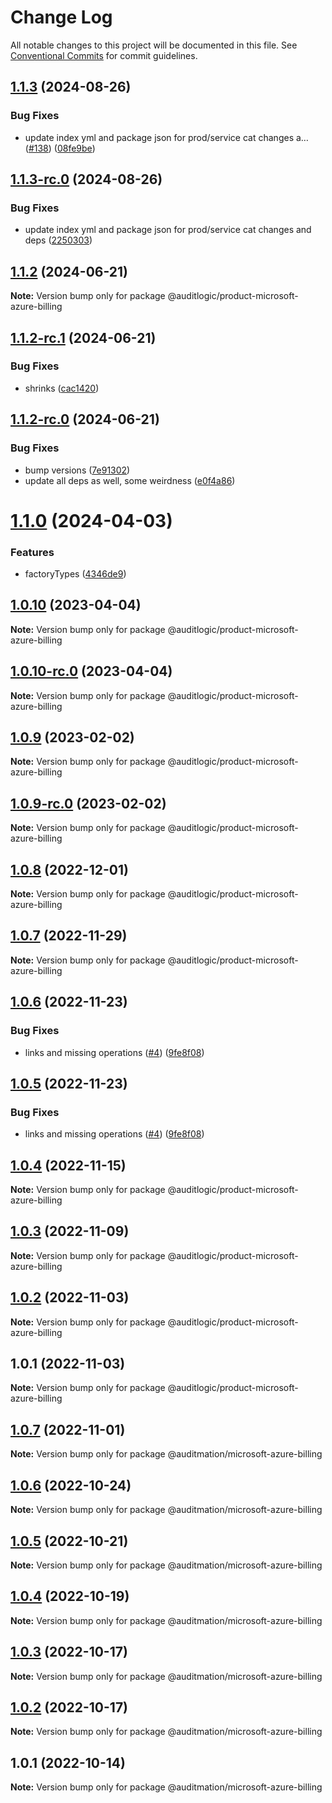 # Change Log

All notable changes to this project will be documented in this file.
See [Conventional Commits](https://conventionalcommits.org) for commit guidelines.

## [1.1.3](https://github.com/auditlogic/product/compare/@auditlogic/product-microsoft-azure-billing@1.1.2...@auditlogic/product-microsoft-azure-billing@1.1.3) (2024-08-26)


### Bug Fixes

* update index yml and package json for prod/service cat changes a… ([#138](https://github.com/auditlogic/product/issues/138)) ([08fe9be](https://github.com/auditlogic/product/commit/08fe9beb1c8457462a19bc69caa02e6212d97e1a))





## [1.1.3-rc.0](https://github.com/auditlogic/product/compare/@auditlogic/product-microsoft-azure-billing@1.1.2...@auditlogic/product-microsoft-azure-billing@1.1.3-rc.0) (2024-08-26)


### Bug Fixes

* update index yml and package json for prod/service cat changes and deps ([2250303](https://github.com/auditlogic/product/commit/225030363a363608240135b7ebed386b28f01e4b))





## [1.1.2](https://github.com/auditlogic/product/compare/@auditlogic/product-microsoft-azure-billing@1.1.2-rc.1...@auditlogic/product-microsoft-azure-billing@1.1.2) (2024-06-21)

**Note:** Version bump only for package @auditlogic/product-microsoft-azure-billing





## [1.1.2-rc.1](https://github.com/auditlogic/product/compare/@auditlogic/product-microsoft-azure-billing@1.1.2-rc.0...@auditlogic/product-microsoft-azure-billing@1.1.2-rc.1) (2024-06-21)


### Bug Fixes

* shrinks ([cac1420](https://github.com/auditlogic/product/commit/cac14200fefcd8183ab69fe89a47bd3f70f563e9))





## [1.1.2-rc.0](https://github.com/auditlogic/product/compare/@auditlogic/product-microsoft-azure-billing@1.1.0...@auditlogic/product-microsoft-azure-billing@1.1.2-rc.0) (2024-06-21)


### Bug Fixes

* bump versions ([7e91302](https://github.com/auditlogic/product/commit/7e913023b8b312150ed7762c32fbbe616be71de5))
* update all deps as well, some weirdness ([e0f4a86](https://github.com/auditlogic/product/commit/e0f4a864714e2d3de6bbf3da014d5312fe53be2f))





# [1.1.0](https://github.com/auditlogic/product/compare/@auditlogic/product-microsoft-azure-billing@1.0.10...@auditlogic/product-microsoft-azure-billing@1.1.0) (2024-04-03)


### Features

* factoryTypes ([4346de9](https://github.com/auditlogic/product/commit/4346de92693aee892fccf725338ffc7b80ab182b))





## [1.0.10](https://github.com/auditlogic/product/compare/@auditlogic/product-microsoft-azure-billing@1.0.9...@auditlogic/product-microsoft-azure-billing@1.0.10) (2023-04-04)

**Note:** Version bump only for package @auditlogic/product-microsoft-azure-billing





## [1.0.10-rc.0](https://github.com/auditlogic/product/compare/@auditlogic/product-microsoft-azure-billing@1.0.9...@auditlogic/product-microsoft-azure-billing@1.0.10-rc.0) (2023-04-04)

**Note:** Version bump only for package @auditlogic/product-microsoft-azure-billing





## [1.0.9](https://github.com/auditlogic/product/compare/@auditlogic/product-microsoft-azure-billing@1.0.8...@auditlogic/product-microsoft-azure-billing@1.0.9) (2023-02-02)

**Note:** Version bump only for package @auditlogic/product-microsoft-azure-billing





## [1.0.9-rc.0](https://github.com/auditlogic/product/compare/@auditlogic/product-microsoft-azure-billing@1.0.8...@auditlogic/product-microsoft-azure-billing@1.0.9-rc.0) (2023-02-02)

**Note:** Version bump only for package @auditlogic/product-microsoft-azure-billing





## [1.0.8](https://github.com/auditlogic/product/compare/@auditlogic/product-microsoft-azure-billing@1.0.7...@auditlogic/product-microsoft-azure-billing@1.0.8) (2022-12-01)

**Note:** Version bump only for package @auditlogic/product-microsoft-azure-billing





## [1.0.7](https://github.com/auditlogic/product/compare/@auditlogic/product-microsoft-azure-billing@1.0.6...@auditlogic/product-microsoft-azure-billing@1.0.7) (2022-11-29)

**Note:** Version bump only for package @auditlogic/product-microsoft-azure-billing





## [1.0.6](https://github.com/auditlogic/product/compare/@auditlogic/product-microsoft-azure-billing@1.0.4...@auditlogic/product-microsoft-azure-billing@1.0.6) (2022-11-23)


### Bug Fixes

* links and missing operations ([#4](https://github.com/auditlogic/product/issues/4)) ([9fe8f08](https://github.com/auditlogic/product/commit/9fe8f08fe7c57fdb79f991ac35bd6ac2e7dcad38))





## [1.0.5](https://github.com/auditlogic/product/compare/@auditlogic/product-microsoft-azure-billing@1.0.4...@auditlogic/product-microsoft-azure-billing@1.0.5) (2022-11-23)


### Bug Fixes

* links and missing operations ([#4](https://github.com/auditlogic/product/issues/4)) ([9fe8f08](https://github.com/auditlogic/product/commit/9fe8f08fe7c57fdb79f991ac35bd6ac2e7dcad38))





## [1.0.4](https://github.com/auditlogic/product/compare/@auditlogic/product-microsoft-azure-billing@1.0.3...@auditlogic/product-microsoft-azure-billing@1.0.4) (2022-11-15)

**Note:** Version bump only for package @auditlogic/product-microsoft-azure-billing





## [1.0.3](https://github.com/auditlogic/product/compare/@auditlogic/product-microsoft-azure-billing@1.0.2...@auditlogic/product-microsoft-azure-billing@1.0.3) (2022-11-09)

**Note:** Version bump only for package @auditlogic/product-microsoft-azure-billing





## [1.0.2](https://github.com/auditlogic/product/compare/@auditlogic/product-microsoft-azure-billing@1.0.1...@auditlogic/product-microsoft-azure-billing@1.0.2) (2022-11-03)

**Note:** Version bump only for package @auditlogic/product-microsoft-azure-billing





## 1.0.1 (2022-11-03)

**Note:** Version bump only for package @auditlogic/product-microsoft-azure-billing





## [1.0.7](https://github.com/auditmation/store-content/compare/@auditmation/microsoft-azure-billing@1.0.6...@auditmation/microsoft-azure-billing@1.0.7) (2022-11-01)

**Note:** Version bump only for package @auditmation/microsoft-azure-billing





## [1.0.6](https://github.com/auditmation/store-content/compare/@auditmation/microsoft-azure-billing@1.0.5...@auditmation/microsoft-azure-billing@1.0.6) (2022-10-24)

**Note:** Version bump only for package @auditmation/microsoft-azure-billing





## [1.0.5](https://github.com/auditmation/store-content/compare/@auditmation/microsoft-azure-billing@1.0.4...@auditmation/microsoft-azure-billing@1.0.5) (2022-10-21)

**Note:** Version bump only for package @auditmation/microsoft-azure-billing





## [1.0.4](https://github.com/auditmation/store-content/compare/@auditmation/microsoft-azure-billing@1.0.3...@auditmation/microsoft-azure-billing@1.0.4) (2022-10-19)

**Note:** Version bump only for package @auditmation/microsoft-azure-billing





## [1.0.3](https://github.com/auditmation/store-content/compare/@auditmation/microsoft-azure-billing@1.0.2...@auditmation/microsoft-azure-billing@1.0.3) (2022-10-17)

**Note:** Version bump only for package @auditmation/microsoft-azure-billing





## [1.0.2](https://github.com/auditmation/store-content/compare/@auditmation/microsoft-azure-billing@1.0.1...@auditmation/microsoft-azure-billing@1.0.2) (2022-10-17)

**Note:** Version bump only for package @auditmation/microsoft-azure-billing





## 1.0.1 (2022-10-14)

**Note:** Version bump only for package @auditmation/microsoft-azure-billing
